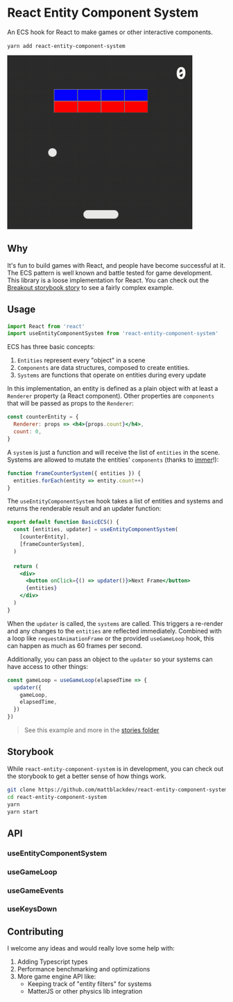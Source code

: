# React Entity Component System

An ECS hook for React to make games or other interactive components.

`yarn add react-entity-component-system`

<img style="margin: auto;" height="400" src="demo.gif" />

## Why

It's fun to build games with React, and people have become successful at it. The ECS pattern is well known and battle tested for game development. This library is a loose implementation for React. You can check out the [Breakout storybook story](https://github.com/mattblackdev/react-entity-component-system/tree/master/stories/breakout) to see a fairly complex example.

## Usage

```jsx
import React from 'react'
import useEntityComponentSystem from 'react-entity-component-system'
```

ECS has three basic concepts:

1. `Entities` represent every "object" in a scene
2. `Components` are data structures, composed to create entities.
3. `Systems` are functions that operate on entities during every update

In this implementation, an entity is defined as a plain object with at least a `Renderer` property (a React component). Other properties are `components` that will be passed as props to the `Renderer`:

```jsx
const counterEntity = {
  Renderer: props => <h4>{props.count}</h4>,
  count: 0,
}
```

A `system` is just a function and will receive the list of `entities` in the scene. Systems are allowed to mutate the entities' `components` (thanks to [immer](https://github.com/immerjs/immer)!):

```jsx
function frameCounterSystem({ entities }) {
  entities.forEach(entity => entity.count++)
}
```

The `useEntityComponentSystem` hook takes a list of entities and systems and returns the renderable result and an updater function:

```jsx
export default function BasicECS() {
  const [entities, updater] = useEntityComponentSystem(
    [counterEntity],
    [frameCounterSystem],
  )

  return (
    <div>
      <button onClick={() => updater()}>Next Frame</button>
      {entities}
    </div>
  )
}
```

When the `updater` is called, the `systems` are called. This triggers a re-render and any changes to the `entities` are reflected immediately. Combined with a loop like `requestAnimationFrame` or the provided `useGameLoop` hook, this can happen as much as 60 frames per second.

Additionally, you can pass an object to the `updater` so your systems can have access to other things:

```jsx
const gameLoop = useGameLoop(elapsedTime => {
  updater({
    gameLoop,
    elapsedTime,
  })
})
```

> See this example and more in the [stories folder](https://github.com/mattblackdev/react-entity-component-system/tree/master/stories/basic)

## Storybook

While `react-entity-component-system` is in development, you can check out the storybook to get a better sense of how things work.

```bash
git clone https://github.com/mattblackdev/react-entity-component-system.git
cd react-entity-component-system
yarn
yarn start
```

## API

### useEntityComponentSystem

### useGameLoop

### useGameEvents

### useKeysDown

## Contributing

I welcome any ideas and would really love some help with:

1. Adding Typescript types
2. Performance benchmarking and optimizations
3. More game engine API like:
   - Keeping track of "entity filters" for systems
   - MatterJS or other physics lib integration
